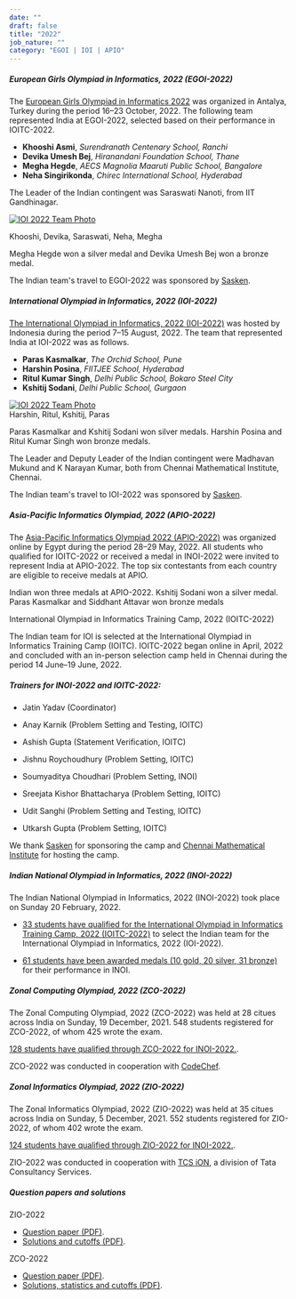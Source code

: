 ```yaml
---
date: ""
draft: false
title: "2022"
job_nature: ""
category: "EGOI | IOI | APIO"
---
```



##### European Girls Olympiad in Informatics, 2022 (EGOI-2022)

The [European Girls Olympiad in Informatics 2022](https://ubilo.tubitak.gov.tr/egoi2022/) was organized in Antalya, Turkey during the period 16–23 October, 2022. The following team represented India at EGOI-2022, selected based on their performance in IOITC-2022.

*   **Khooshi Asmi**, _Surendranath Centenary School, Ranchi_
*   **Devika Umesh Bej**, _Hiranandani Foundation School, Thane_
*   **Megha Hegde**, _AECS Magnolia Maaruti Public School, Bangalore_
*   **Neha Singirikonda**, _Chirec International School, Hyderabad_

The Leader of the Indian contingent was Saraswati Nanoti, from IIT Gandhinagar.

[![IOI 2022 Team Photo](https://www.iarcs.org.in//inoi/2022/egoi2022/egoi2022_team_photo.jpg)](https://www.iarcs.org.in//inoi/2022/egoi2022/egoi2022_team_photo.jpg)  
  
Khooshi, Devika, Saraswati, Neha, Megha

Megha Hegde won a silver medal and Devika Umesh Bej won a bronze medal.

The Indian team's travel to EGOI-2022 was sponsored by [Sasken](http://www.sasken.com).

##### International Olympiad in Informatics, 2022 (IOI-2022)

[The International Olympiad in Informatics, 2022 (IOI-2022)](https://ioi2022.id/) was hosted by Indonesia during the period 7–15 August, 2022. The team that represented India at IOI-2022 was as follows.

*   **Paras Kasmalkar**, _The Orchid School, Pune_
*   **Harshin Posina**, _FIITJEE School, Hyderabad_
*   **Ritul Kumar Singh**, _Delhi Public School, Bokaro Steel City_
*   **Kshitij Sodani**, _Delhi Public School, Gurgaon_

[![IOI 2022 Team Photo](https://www.iarcs.org.in//inoi/2022/ioi2022/ioi2022_team_ioi.jpg)](https://www.iarcs.org.in//inoi/2022/ioi2022/ioi2022_team_ioi_big.jpg)  
Harshin, Ritul, Kshitij, Paras

Paras Kasmalkar and Kshitij Sodani won silver medals. Harshin Posina and Ritul Kumar Singh won bronze medals.

The Leader and Deputy Leader of the Indian contingent were Madhavan Mukund and K Narayan Kumar, both from Chennai Mathematical Institute, Chennai.

The Indian team's travel to IOI-2022 was sponsored by [Sasken](http://www.sasken.com).

##### Asia-Pacific Informatics Olympiad, 2022 (APIO-2022)

The [Asia-Pacific Informatics Olympiad 2022 (APIO-2022)](https://apio2022.org/) was organized online by Egypt during the period 28–29 May, 2022. All students who qualified for IOITC-2022 or received a medal in INOI-2022 were invited to represent India at APIO-2022. The top six contestants from each country are eligible to receive medals at APIO.

Indian won three medals at APIO-2022. Kshitij Sodani won a silver medal. Paras Kasmalkar and Siddhant Attavar won bronze medals

International Olympiad in Informatics Training Camp, 2022 (IOITC-2022)

The Indian team for IOI is selected at the International Olympiad in Informatics Training Camp (IOITC). IOITC-2022 began online in April, 2022 and concluded with an in-person selection camp held in Chennai during the period 14 June–19 June, 2022.

##### Trainers for INOI-2022 and IOITC-2022:

*   Jatin Yadav (Coordinator)

*   Anay Karnik (Problem Setting and Testing, IOITC)
*   Ashish Gupta (Statement Verification, IOITC)
*   Jishnu Roychoudhury (Problem Setting, IOITC)
*   Soumyaditya Choudhari (Problem Setting, INOI)
*   Sreejata Kishor Bhattacharya (Problem Setting, IOITC)
*   Udit Sanghi (Problem Setting and Testing, IOITC)
*   Utkarsh Gupta (Problem Setting, IOITC)

We thank [Sasken](http://www.sasken.com) for sponsoring the camp and [Chennai Mathematical Institute](http://www.cmi.ac.in) for hosting the camp.

##### Indian National Olympiad in Informatics, 2022 (INOI-2022)

The Indian National Olympiad in Informatics, 2022 (INOI-2022) took place on Sunday 20 February, 2022.

*   [33 students have qualified for the International Olympiad in Informatics Training Camp, 2022 (IOITC-2022)](https://www.iarcs.org.in/inoi/2022/inoi2022/results_inoi2022.php#ioitc) to select the Indian team for the International Olympiad in Informatics, 2022 (IOI-2022).  
      
    
*   [61 students have been awarded medals (10 gold, 20 silver, 31 bronze)](https://www.iarcs.org.in/inoi/2022/inoi2022/results_inoi2022.php#medals) for their performance in INOI.

##### Zonal Computing Olympiad, 2022 (ZCO-2022)

The Zonal Computing Olympiad, 2022 (ZCO-2022) was held at 28 citues across India on Sunday, 19 December, 2021. 548 students registered for ZCO-2022, of whom 425 wrote the exam.

[128 students have qualified through ZCO-2022 for INOI-2022.](https://www.iarcs.org.in/inoi/2022/zco2022/results_zco2022.php).

ZCO-2022 was conducted in cooperation with [CodeChef](https://www.codechef.com/).

##### Zonal Informatics Olympiad, 2022 (ZIO-2022)

The Zonal Informatics Olympiad, 2022 (ZIO-2022) was held at 35 citues across India on Sunday, 5 December, 2021. 552 students registered for ZIO-2022, of whom 402 wrote the exam.

[124 students have qualified through ZIO-2022 for INOI-2022.](https://www.iarcs.org.in/inoi/2022/zio2022/results_zio2022.php).

ZIO-2022 was conducted in cooperation with [TCS iON](https://www.tcsion.com/), a division of Tata Consultancy Services.

##### Question papers and solutions

ZIO-2022

*   [Question paper (PDF)](../zio2022/zio2022-question-paper.pdf).
*   [Solutions and cutoffs (PDF)](../zio2022/zio2022-solutions.pdf).

ZCO-2022

*   [Question paper (PDF)](../zco2022/zco2022-question-paper.pdf).
*   [Solutions, statistics and cutoffs (PDF)](../zco2022/zco2022-solutions-and-cutoffs.pdf).
